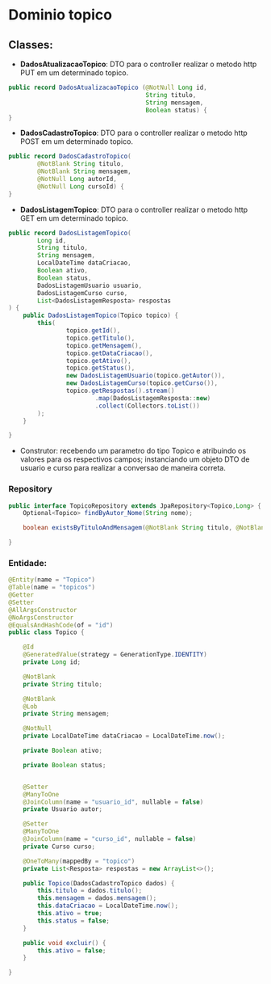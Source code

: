 # Dominio topico
## Classes:
- **DadosAtualizacaoTopico**: DTO para o controller realizar o metodo http PUT em um determinado topico.
```java
public record DadosAtualizacaoTopico (@NotNull Long id,
                                      String titulo,
                                      String mensagem,
                                      Boolean status) {
}
```
- **DadosCadastroTopico**: DTO para o controller realizar o metodo http POST em um determinado topico.
```java
public record DadosCadastroTopico(
        @NotBlank String titulo,
        @NotBlank String mensagem,
        @NotNull Long autorId,
        @NotNull Long cursoId) {
}
```
- **DadosListagemTopico**: DTO para o controller realizar o metodo http GET em um determinado topico.
```java
public record DadosListagemTopico(
        Long id,
        String titulo,
        String mensagem,
        LocalDateTime dataCriacao,
        Boolean ativo,
        Boolean status,
        DadosListagemUsuario usuario,
        DadosListagemCurso curso,
        List<DadosListagemResposta> respostas
) {
    public DadosListagemTopico(Topico topico) {
        this(
                topico.getId(),
                topico.getTitulo(),
                topico.getMensagem(),
                topico.getDataCriacao(),
                topico.getAtivo(),
                topico.getStatus(),
                new DadosListagemUsuario(topico.getAutor()),
                new DadosListagemCurso(topico.getCurso()),  
                topico.getRespostas().stream()
                        .map(DadosListagemResposta::new)
                        .collect(Collectors.toList())
        );
    }

}
```
- Construtor: recebendo um parametro do tipo Topico e atribuindo os valores para os respectivos campos; instanciando um objeto DTO de usuario e curso para realizar a conversao de maneira correta.

### Repository
```java
public interface TopicoRepository extends JpaRepository<Topico,Long> {
    Optional<Topico> findByAutor_Nome(String nome);

    boolean existsByTituloAndMensagem(@NotBlank String titulo, @NotBlank String mensagem);

}
```

### Entidade:
```java
@Entity(name = "Topico")
@Table(name = "topicos")
@Getter
@Setter
@AllArgsConstructor
@NoArgsConstructor
@EqualsAndHashCode(of = "id")
public class Topico {

    @Id
    @GeneratedValue(strategy = GenerationType.IDENTITY)
    private Long id;

    @NotBlank
    private String titulo;

    @NotBlank
    @Lob
    private String mensagem;

    @NotNull
    private LocalDateTime dataCriacao = LocalDateTime.now();

    private Boolean ativo;

    private Boolean status;


    @Setter
    @ManyToOne
    @JoinColumn(name = "usuario_id", nullable = false)
    private Usuario autor;

    @Setter
    @ManyToOne
    @JoinColumn(name = "curso_id", nullable = false)
    private Curso curso;

    @OneToMany(mappedBy = "topico")
    private List<Resposta> respostas = new ArrayList<>();

    public Topico(DadosCadastroTopico dados) {
        this.titulo = dados.titulo();
        this.mensagem = dados.mensagem();
        this.dataCriacao = LocalDateTime.now();
        this.ativo = true;
        this.status = false;
    }

    public void excluir() {
        this.ativo = false;
    }

}
```

